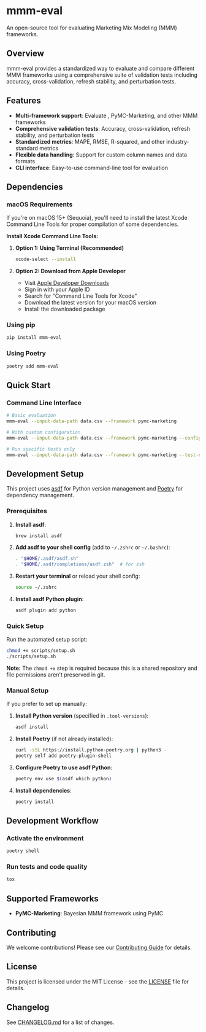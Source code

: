 # mmm-eval

An open-source tool for evaluating Marketing Mix Modeling (MMM) frameworks.

## Overview

mmm-eval provides a standardized way to evaluate and compare different MMM frameworks using a comprehensive suite of validation tests including accuracy, cross-validation, refresh stability, and perturbation tests.

## Features

- **Multi-framework support**: Evaluate , PyMC-Marketing, and other MMM frameworks
- **Comprehensive validation tests**: Accuracy, cross-validation, refresh stability, and perturbation tests
- **Standardized metrics**: MAPE, RMSE, R-squared, and other industry-standard metrics
- **Flexible data handling**: Support for custom column names and data formats
- **CLI interface**: Easy-to-use command-line tool for evaluation

## Dependencies

### macOS Requirements

If you're on macOS 15+ (Sequoia), you'll need to install the latest Xcode Command Line Tools for proper compilation of some dependencies.

**Install Xcode Command Line Tools:**

1. **Option 1: Using Terminal (Recommended)**

   ```bash
   xcode-select --install
   ```

1. **Option 2: Download from Apple Developer**

   - Visit [Apple Developer Downloads](https://developer.apple.com/download/all/)
   - Sign in with your Apple ID
   - Search for "Command Line Tools for Xcode"
   - Download the latest version for your macOS version
   - Install the downloaded package

### Using pip

```bash
pip install mmm-eval
```

### Using Poetry

```bash
poetry add mmm-eval
```

## Quick Start

### Command Line Interface

```bash
# Basic evaluation
mmm-eval --input-data-path data.csv --framework pymc-marketing

# With custom configuration
mmm-eval --input-data-path data.csv --framework pymc-marketing --config-path config.json --output-path results/

# Run specific tests only
mmm-eval --input-data-path data.csv --framework pymc-marketing --test-names accuracy cross_validation
```

## Development Setup

This project uses [asdf](https://asdf-vm.com/) for Python version management and [Poetry](https://python-poetry.org/) for dependency management.

### Prerequisites

1. **Install asdf**:

   ```bash
   brew install asdf
   ```

1. **Add asdf to your shell config** (add to `~/.zshrc` or `~/.bashrc`):

   ```bash
   . "$HOME/.asdf/asdf.sh"
   . "$HOME/.asdf/completions/asdf.zsh"  # for zsh
   ```

1. **Restart your terminal** or reload your shell config:

   ```bash
   source ~/.zshrc
   ```

1. **Install asdf Python plugin**:

   ```bash
   asdf plugin add python
   ```

### Quick Setup

Run the automated setup script:

```bash
chmod +x scripts/setup.sh
./scripts/setup.sh
```

**Note:** The `chmod +x` step is required because this is a shared repository and file permissions aren't preserved in git.

### Manual Setup

If you prefer to set up manually:

1. **Install Python version** (specified in `.tool-versions`):

   ```bash
   asdf install
   ```

1. **Install Poetry** (if not already installed):

   ```bash
   curl -sSL https://install.python-poetry.org | python3 -
   poetry self add poetry-plugin-shell
   ```

1. **Configure Poetry to use asdf Python**:

   ```bash
   poetry env use $(asdf which python)
   ```

1. **Install dependencies**:

   ```bash
   poetry install
   ```

## Development Workflow

### Activate the environment

```bash
poetry shell
```

### Run tests and code quality

```bash
tox
```

## Supported Frameworks

- **PyMC-Marketing**: Bayesian MMM framework using PyMC

## Contributing

We welcome contributions! Please see our [Contributing Guide](CONTRIBUTING.md) for details.

## License

This project is licensed under the MIT License - see the [LICENSE](LICENSE) file for details.

## Changelog

See [CHANGELOG.md](CHANGELOG.md) for a list of changes.
